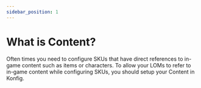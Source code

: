 ```yaml
---
sidebar_position: 1
---
```


# What is Content?

Often times you need to configure SKUs that have direct references to in-game
content such as items or characters. To allow your LOMs to refer to in-game
content while configuring SKUs, you should setup your Content in Konfig.
